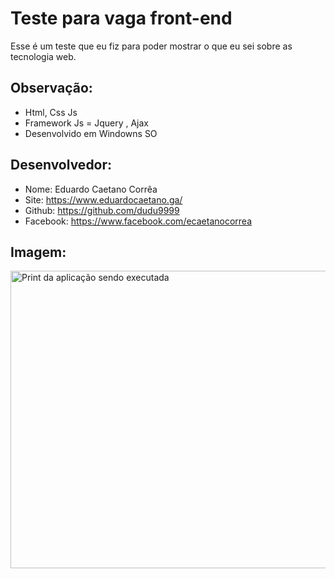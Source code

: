 # Teste para vaga front-end

Esse é um teste que eu fiz para 
poder mostrar o que eu sei sobre
as tecnologia web.

## Observação:
- Html, Css Js
- Framework Js = Jquery , Ajax
- Desenvolvido em Windowns SO


## Desenvolvedor:
- Nome: Eduardo Caetano Corrêa
- Site: https://www.eduardocaetano.ga/
- Github: https://github.com/dudu9999
- Facebook: https://www.facebook.com/ecaetanocorrea


## Imagem:

<img src="https://lh3.googleusercontent.com/fg3uewYScfuIvdmoxXQU9MzTTC0NTjWX0TVG4pgJ6NxW6bvecca-ZBKBTEx2IUnE3HCJ9mGxk0eykNHbeeRmEhOjaKR4Mqf_IGsCTauKJxSa-NIWayVrpjtIUQb_doWuaHOjnbHhjB26tIflJQ2nG0B2RYsdhlzvX01MGaDUAPGCeGR26vg59sJFmJ5f5Kok40JqKNaQsHWnQe8itvyDuOyrFgAv-3SEVtdYyJMujmfhjbT9ucRYgmANomR-YI5OMZDohOOOxzZ2WS5wN1Pda78xhWkemDsrL9EoCW0VFOmUS7V5ETLIEm7IXkZjFlMmi6jlmi-BoUBp7ueIzMIYUTfCu-T1-GeV5GJDUxZQACcMp_5A7XCRmn3-0ibGJ7iPXLeqwEf62ZkyrxB5XH99AevpZcg7pT7xpFtkR8EjUd3eG6HzDPGgnnsW7AIyjjKF6Au4DYPzYAXRDIGIVwz5NgjUH8epuhWkevw6K3vWm6361jqeOvE0Wnj63y9JhQQws8WgT-9OBK1d5Fx-s5EarOS-i5wZqx9pZ550d_lffX0MGvUKRvUZIPwHVrsTnNKtbHJW2Mr3RhOkhI_fCYJK543MMnMRRUFcd4ct3CLYBYA3Ixl1tQFitRUsl7LRAmM8bJ5tOg_CIuV6vHsKJ5NWLu1dEd4J8jDtzj4wChr2HedUUtGrobhyX2E=w509-h384-no" alt="Print da aplicação sendo executada" height="476" width="955">
